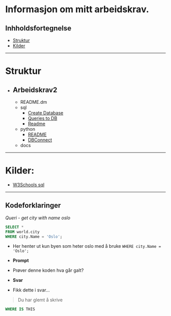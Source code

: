 # Informasjon om mitt arbeidskrav.
## Inhholdsfortegnelse
- [Struktur](#Struktur)
- [Kilder](#Kilder)
---
# Struktur
- ## Arbeidskrav2
    - README.dm
    - sql
        - [Create Database](sql/01_create_database.sql)
        - [Queries to DB](sql/02_queries.sql)
        - [Readme](sql/README.md)
    - python
        - [README](python/README.md)
        - [DBConnect](python/database.py)
    - docs

---

# Kilder:
- [W3Schools sql](https://www.w3schools.com/sql/)

---

## Kodeforklaringer

*Queri - get city with name oslo*
```sql
SELECT * 
FROM world.city
WHERE city.Name = 'Oslo';
```
- Her henter ut kun byen som heter oslo med å bruke `WHERE city.Name = 'Oslo';`

- **Prompt**
- Prøver denne koden hva går galt?

- **Svar**
- Fikk dette i svar... 
> Du har glemt å skrive
```Sql
WHERE IS THIS
```